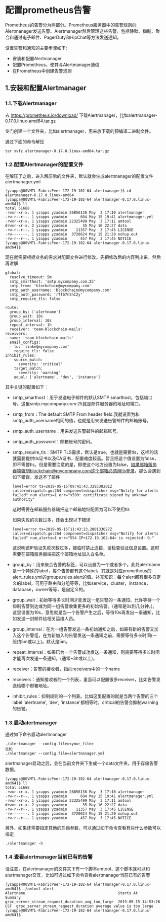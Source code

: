 # 配置prometheus告警

Prometheus的告警分为两部分。Prometheus服务器中的告警规则向Alertmanager发送告警。Alertmanager然后管理这些告警，包括静默、抑制、聚合和通过电子邮件、PagerDuty和HipChat等方法发送通知。

设置告警和通知的主要步骤如下:

* 安装和配置Alertmanager
* 配置Prometheus，使其与Alertmanager通信
* 在Prometheus中创建告警规则

## 1.安装和配置Alertmanager

### 1.1.下载Alertmanager

去 https://prometheus.io/download/ 下载Alertmanager，比如alertmanager-0.17.0.linux-amd64.tar.gz

专门创建一个文件夹，比如alertmanager，用来放下载的预编译二进制文件。

通过下面的命令解压

	tar xvfz alertmanager-0.17.0.linux-amd64.tar.gz
	
### 1.2.配置Alertmanager的配置文件

在解压了之后，进入解压后的文件夹，默认就会生成alertmanager的配置文件alertmanager.yml

	[yzapps@00VMTL-FabricPeer-172-19-102-64 alertmanager]$ cd alertmanager-0.17.0.linux-amd64
	[yzapps@00VMTL-FabricPeer-172-19-102-64 alertmanager-0.17.0.linux-amd64]$ ll
	total 51688
	-rwxr-xr-x. 1 yzapps yzadmin 26856136 May  3 17:10 alertmanager
	-rw-r--r--. 1 yzapps yzadmin      604 May 15 19:41 alertmanager.yml
	-rwxr-xr-x. 1 yzapps yzadmin 22325499 May  3 17:11 amtool
	drwxr-xr-x. 2 yzapps yzadmin       35 May 16 22:27 data
	-rw-r--r--. 1 yzapps yzadmin    11357 May  3 17:45 LICENSE
	-rw-------. 1 yzapps yzadmin  3720624 May 15 21:20 nohup.out
	-rw-r--r--. 1 yzapps yzadmin      457 May  3 17:45 NOTICE
	[yzapps@00VMTL-FabricPeer-172-19-102-64 alertmanager-0.17.0.linux-amd64]$
	
现在就需要根据业务的需求对配置文件进行修改。先把修改后的内容列出来，然后再讲解

	global:
	  resolve_timeout: 5m
	  smtp_smarthost: 'smtp.mycompany.com:25'
	  smtp_from: 'blockchain@mycompany.com'
	  smtp_auth_username: 'blockchain@mycompany.com'
	  smtp_auth_password: 'rTfb7nShI2y'
	  smtp_require_tls: false

	route:
	  group_by: ['alertname']
	  group_wait: 10s
	  group_interval: 10s
	  repeat_interval: 1h
	  receiver: 'team-blockchain-mails'
	receivers:
	- name: 'team-blockchain-mails'
	  email_configs:
	  - to: 'linke@mycompany.com'
		require_tls: false
	inhibit_rules:
	  - source_match:
		  severity: 'critical'
		target_match:
		  severity: 'warning'
		equal: ['alertname', 'dev', 'instance']

其中关键的配置如下：

* smtp_smarthost：用于发送电子邮件的默认SMTP smarthost，包括端口号。这里smtp.mycompany.com:25就是邮件服务器的地址和端口。

* smtp_from：The default SMTP From header field.我就设置为和smtp_auth_username相同的值，也就是用来发送告警邮件的邮箱账号。

* smtp_auth_username：用来发送告警邮件的邮箱账号。

* smtp_auth_password：邮箱账号的密码。

* smtp_require_tls：SMTP TLS需求，默认是true，也就是需要tls，这样的话就需要提供tls证书以及CA证书，配置难度较高。暂且把这个值设置为false，即不需要tls。但是需要注意的是，即使这个地方设置为false，如果邮箱服务器端强制blockchain@mycompany.com这个邮箱必须用tls登录，那么会遇到如下错误，发送不了邮件

	  level=error ts=2019-05-15T09:41:43.329538201Z caller=dispatch.go:264 component=dispatcher msg="Notify for alerts failed" num_alerts=1 err="x509: certificate signed by unknown authority"
	
  这时需要在邮箱服务器端把这个邮箱地址配置为可以不使用tls
	
  如果失败的次数过多，还会出现以下错误

	  level=error ts=2019-05-15T11:43:23.280133627Z caller=dispatch.go:264 component=dispatcher msg="Notify for alerts failed" num_alerts=1 err="554 IP<172.19.102.64> is rejected: 0."
	
  这说明该IP验证失败次数过多，被临时禁止连接，请检查验证信息设置。这时需要在邮箱服务器端把这个邮箱地址加入白名单。

* group_by：用来聚合告警的标签，可以设置为一个或者多个。此处alertname是一个特殊的label，每个告警都有这个label。其就是对应prometheus的alert_rules.yml的groups.rules.alert的值。补充知识：每个alert都有很多自定义的label，可用于路由和分组等等，比如service，cluster，instance，database，owner等等，是自定义的。

* group_wait：初始等待多长时间才能发送一组告警的一条通知。允许等待一个抑制告警到达或为同一组告警收集更多的初始告警。(通常是0s到几分钟。)。这里设置为10s，意思就是当一个告警产生之后，等待10s再发出一条通知，比如发送一封邮件给相关运维人员。

* group_interval：在为一组告警发送一条初始通知之后，如果有新的告警又加入这个告警组，在为新加入的告警发送一条通知之前，需要等待多长时间(一般约5m或以上)。默认是5m。

* repeat_interval：如果已为一个告警成功发送一条通知，则需要等待多长时间才能再次发送一条通知。(通常~3h或以上)。

* receiver：告警的接收者，指向receivers中的一个name

* receivers：通知接收者的一个列表，里面可以配置很多receiver，比如告警发送给哪个邮箱地址。

* inhibit_rules：抑制规则的一个列表。比如这里配置的就是当两个告警的三个label 'alertname', 'dev', 'instance'都相等时，critical的告警会抑制warning的告警。

### 1.3.启动alertmanager

通过如下命令启动alertmanager

	./alertmanager --config.file=<your_file>
	比如
	./alertmanager --config.file=alertmanager.yml
	
alertmanager启动之后，会在当前文件夹下生成一个data文件夹，用于存储告警数据。

	[yzapps@00VMTL-FabricPeer-172-19-102-64 alertmanager-0.17.0.linux-amd64]$ ll
	total 51688
	-rwxr-xr-x. 1 yzapps yzadmin 26856136 May  3 17:10 alertmanager
	-rw-r--r--. 1 yzapps yzadmin      604 May 15 19:41 alertmanager.yml
	-rwxr-xr-x. 1 yzapps yzadmin 22325499 May  3 17:11 amtool
	drwxr-xr-x. 2 yzapps yzadmin       35 May 16 22:27 data
	-rw-r--r--. 1 yzapps yzadmin    11357 May  3 17:45 LICENSE
	-rw-------. 1 yzapps yzadmin  3720624 May 15 21:20 nohup.out
	-rw-r--r--. 1 yzapps yzadmin      457 May  3 17:45 NOTICE
	
另外，如果还需要指定其他的启动参数，可以通过如下命令查看有些什么参数可以指定

	./alertmanager -h
	
### 1.4.查看alertmanager当前已有的告警

请注意，在alertmanager的文件夹下有一个脚本amtool，这个脚本就可以和alertmanager交互，比如可通过如下命令查看alertmanager当前已有的告警

	[yzapps@00VMTL-FabricPeer-172-19-102-64 alertmanager-0.17.0.linux-amd64]$ ./amtool alert
	Alertname                                          Starts At                Summary                                                      
	grpc_server_stream_request_duration_avg_too_large  2019-05-15 14:53:28 CST  grpc_server_stream_request_duration average value is too large
	[yzapps@00VMTL-FabricPeer-172-19-102-64 alertmanager-0.17.0.linux-amd64]$
  
